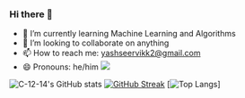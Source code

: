 ### Hi there 👋

- 🌱 I’m currently learning Machine Learning and Algorithms
- 👯 I’m looking to collaborate on anything
- 📫 How to reach me: yashseervikk2@gmail.com
- 😄 Pronouns: he/him
![](https://komarev.com/ghpvc/?username=C-12-14)


![C-12-14's GitHub stats](https://github-readme-stats.vercel.app/api?username=C-12-14&count_private=true&show_icons=true&theme=github_dark)
[![GitHub Streak](https://github-readme-streak-stats.herokuapp.com?user=C-12-14&theme=github-dark-blue)](https://git.io/streak-stats)
[![Top Langs](https://github-readme-stats.vercel.app/api/top-langs/?username=C-12-14&layout=compact)]
